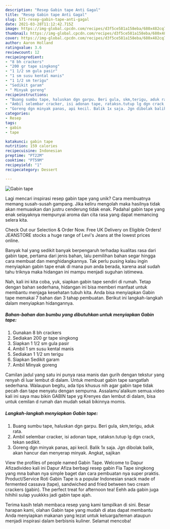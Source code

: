 ```yaml
---
description: "Resep Gabin tape Anti Gagal"
title: "Resep Gabin tape Anti Gagal"
slug: 571-resep-gabin-tape-anti-gagal
date: 2021-03-28T11:12:42.715Z
image: https://img-global.cpcdn.com/recipes/d3f5ce581a158eba/680x482cq70/gabin-tape-foto-resep-utama.jpg
thumbnail: https://img-global.cpcdn.com/recipes/d3f5ce581a158eba/680x482cq70/gabin-tape-foto-resep-utama.jpg
cover: https://img-global.cpcdn.com/recipes/d3f5ce581a158eba/680x482cq70/gabin-tape-foto-resep-utama.jpg
author: Aaron Holland
ratingvalue: 3.6
reviewcount: 12
recipeingredient:
- "8 bh crackers"
- "200 gr tape singkong"
- "1 1/2 sm gula pasir"
- "1 sm susu kental manis"
- "1 1/2 sm terigu"
- "Sedikit garam"
- " Minyak goreng"
recipeinstructions:
- "Buang sumbu tape, haluskan dgn garpu. Beri gula, skm,terigu, aduk rata."
- "Ambil selembar cracker, isi adonan tape, rataksn.tutup lg dgn crack, tekan sedikit."
- "Goreng dgn minyak panas, api kecil. Balik 1x saja. Jgn dibolak balik, akan hancur dan menyerap minyak. Angkat, sajikan"
categories:
- Resep
tags:
- gabin
- tape

katakunci: gabin tape 
nutrition: 159 calories
recipecuisine: Indonesian
preptime: "PT22M"
cooktime: "PT59M"
recipeyield: "1"
recipecategory: Dessert

---
```



![Gabin tape](https://img-global.cpcdn.com/recipes/d3f5ce581a158eba/680x482cq70/gabin-tape-foto-resep-utama.jpg)

Lagi mencari inspirasi resep gabin tape yang unik? Cara membuatnya memang susah-susah gampang. Jika keliru mengolah maka hasilnya tidak akan memuaskan dan justru cenderung tidak enak. Padahal gabin tape yang enak selayaknya mempunyai aroma dan cita rasa yang dapat memancing selera kita.

Check Out our Selection &amp; Order Now. Free UK Delivery on Eligible Orders! JEANSTORE stocks a huge range of Levi&#39;s Jeans at the lowest prices online.

Banyak hal yang sedikit banyak berpengaruh terhadap kualitas rasa dari gabin tape, pertama dari jenis bahan, lalu pemilihan bahan segar hingga cara membuat dan menghidangkannya. Tak perlu pusing kalau ingin menyiapkan gabin tape enak di mana pun anda berada, karena asal sudah tahu triknya maka hidangan ini mampu menjadi suguhan istimewa.


Nah, kali ini kita coba, yuk, siapkan gabin tape sendiri di rumah. Tetap dengan bahan sederhana, hidangan ini bisa memberi manfaat untuk membantu menjaga kesehatan tubuh kita. Anda bisa menyiapkan Gabin tape memakai 7 bahan dan 3 tahap pembuatan. Berikut ini langkah-langkah dalam menyiapkan hidangannya.

<!--inarticleads1-->

##### Bahan-bahan dan bumbu yang dibutuhkan untuk menyiapkan Gabin tape:

1. Gunakan 8 bh crackers
1. Sediakan 200 gr tape singkong
1. Siapkan 1 1/2 sm gula pasir
1. Ambil 1 sm susu kental manis
1. Sediakan 1 1/2 sm terigu
1. Siapkan Sedikit garam
1. Ambil  Minyak goreng


Camilan jadul yang satu ini punya rasa manis dan gurih dengan tekstur yang renyah di luar lembut di dalam. Untuk membuat gabin tape sangatlah sederhana. Walaupun begitu, ada tips khusus nih agar gabin tape tidak pecah dan tape menyatu dengan sempurna. Assalamu&#39;alaikum semua.video kali ini saya mau bikin GABIN tape yg Krenyes dan lembut di dalam, bisa untuk cemilan d rumah dan mudah sekali bikinnya momis. 

<!--inarticleads2-->

##### Langkah-langkah menyiapkan Gabin tape:

1. Buang sumbu tape, haluskan dgn garpu. Beri gula, skm,terigu, aduk rata.
1. Ambil selembar cracker, isi adonan tape, rataksn.tutup lg dgn crack, tekan sedikit.
1. Goreng dgn minyak panas, api kecil. Balik 1x saja. Jgn dibolak balik, akan hancur dan menyerap minyak. Angkat, sajikan


View the profiles of people named Gabin Tape. Welcome to Dapur Afizadivideo kali ini Dapur Afiza berbagi resep gabin Fla Tape singkong yang mna bahan nya simple baget dan cara pembuatan nya super praktis. Product/Service Roti Gabin Tape is a popular Indonesian snack made of fermented cassava (tape), sandwiched and fried between two cream crackers (gabin). The perfect treat for afternoon tea! Eehh ada gabin juga hihihii sulap yuukkks jadi gabin tape ajah. 

Terima kasih telah membaca resep yang kami tampilkan di sini. Besar harapan kami, olahan Gabin tape yang mudah di atas dapat membantu Anda menyiapkan makanan yang lezat untuk keluarga/teman ataupun menjadi inspirasi dalam berbisnis kuliner. Selamat mencoba!
